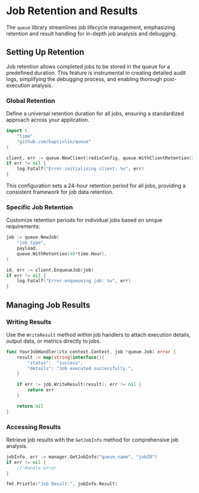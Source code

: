# Job Retention and Results

The `queue` library streamlines job lifecycle management, emphasizing retention and result handling for in-depth job analysis and debugging.

## Setting Up Retention

Job retention allows completed jobs to be stored in the queue for a predefined duration. This feature is instrumental in creating detailed audit logs, simplifying the debugging process, and enabling thorough post-execution analysis.

### Global Retention

Define a universal retention duration for all jobs, ensuring a standardized approach across your application.

```go
import (
    "time"
    "github.com/kaptinlin/queue"
)

client, err := queue.NewClient(redisConfig, queue.WithClientRetention(24*time.Hour))
if err != nil {
    log.Fatalf("Error initializing client: %v", err)
}
```

This configuration sets a 24-hour retention period for all jobs, providing a consistent framework for job data retention.

### Specific Job Retention

Customize retention periods for individual jobs based on unique requirements:

```go
job := queue.NewJob(
    "job_type",
    payload,
    queue.WithRetention(48*time.Hour),
)

id, err := client.EnqueueJob(job)
if err != nil {
    log.Fatalf("Error enqueueing job: %v", err)
}
```

## Managing Job Results

### Writing Results

Use the `WriteResult` method within job handlers to attach execution details, output data, or metrics directly to jobs.

```go
func YourJobHandler(ctx context.Context, job *queue.Job) error {
    result := map[string]interface{}{
        "status":  "success",
        "details": "Job executed successfully.",
    }

    if err := job.WriteResult(result); err != nil {
        return err
    }

    return nil
}
```

### Accessing Results

Retrieve job results with the `GetJobInfo` method for comprehensive job analysis.

```go
jobInfo, err := manager.GetJobInfo("queue_name", "jobID")
if err != nil {
    // Handle error
}

fmt.Println("Job Result:", jobInfo.Result)
```